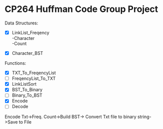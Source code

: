 # CP264 Huffman Code Group Project

 Data Structures:  	
 - [x] LinkList_Freqency  
  		-Character  
  		-Count  	   
  
 - [x] Character_BST

Functions:
 - [x] TXT_To_FreqencyList 
 - [ ] FreqencyList_To_TXT 
 - [x] LinkListSort 
 - [x] BST_To_Binary 
 - [ ] Binary_To_BST 
 - [x] Encode 
 - [ ] Decode

Encode Txt->Freq. Count->Build BST-> Convert Txt file to binary string->Save to File

